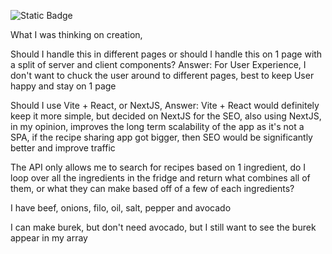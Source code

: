 ![Static Badge](https://img.shields.io/badge/:badgeContent)

What I was thinking on creation,

Should I handle this in different pages or should I handle this on 1 page with a split of server and client components?
Answer: For User Experience, I don't want to chuck the user around to different pages, best to keep User happy and stay on 1 page

Should I use Vite + React, or NextJS,
Answer: Vite + React would definitely keep it more simple, but decided on NextJS for the SEO, also using NextJS, in my opinion, improves the long term scalability of the app as it's not a SPA, if the recipe sharing app got bigger, then SEO would be significantly better and improve traffic

The API only allows me to search for recipes based on 1 ingredient, do I loop over all the ingredients in the fridge and return what combines all of them, or what they can make based off of a few of each ingredients?

I have beef, onions, filo, oil, salt, pepper and avocado

I can make burek, but don't need avocado, but I still want to see the burek appear in my array
